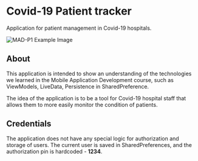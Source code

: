 # Covid-19 Patient tracker

Application for patient management in Covid-19 hospitals.

![MAD-P1 Example Image](https://github.com/nsreckovic/MAD/tree/master/MAD-P1/images/example.png)

## About

This application is intended to show an understanding of the technologies we learned in the Mobile Application Development course, such as ViewModels, LiveData, Persistence in SharedPreference.

The idea of ​​the application is to be a tool for Covid-19 hospital staff that allows them to more easily monitor the condition of patients.

## Credentials

The application does not have any special logic for authorization and storage of users. The current user is saved in SharedPreferences, and the authorization pin is hardcoded - **1234**.
